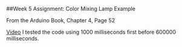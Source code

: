 ##Week 5 Assignment: Color Mixing Lamp Example

From the Arduino Book, Chapter 4, Page 52

[Video](https://vimeo.com/204895551) 
I tested the code using 1000 milliseconds first before 600000 milliseconds.